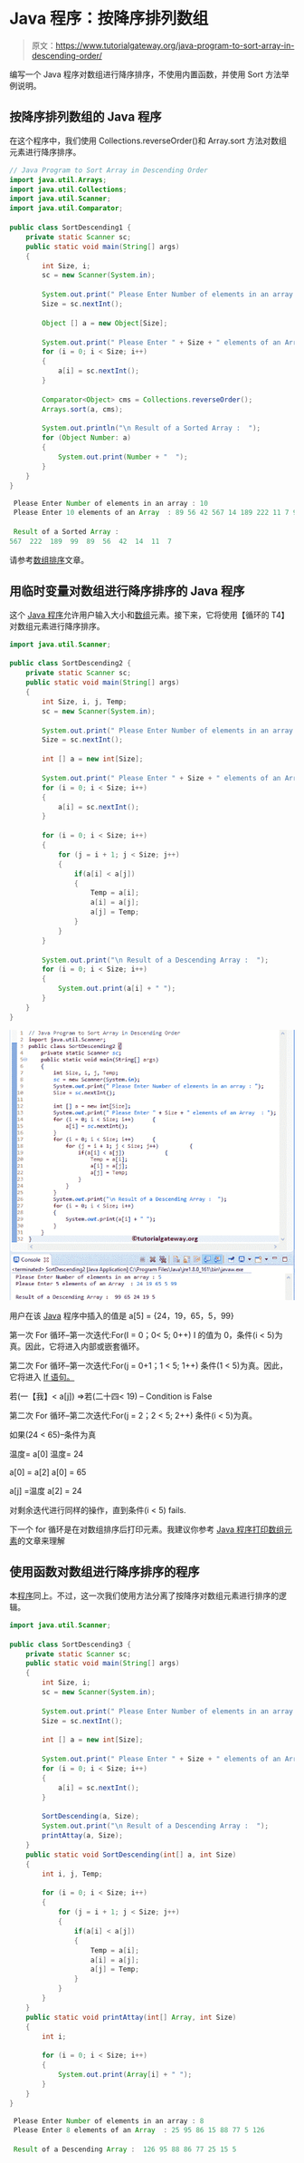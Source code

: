 # Java 程序：按降序排列数组

> 原文：<https://www.tutorialgateway.org/java-program-to-sort-array-in-descending-order/>

编写一个 Java 程序对数组进行降序排序，不使用内置函数，并使用 Sort 方法举例说明。

## 按降序排列数组的 Java 程序

在这个程序中，我们使用 Collections.reverseOrder()和 Array.sort 方法对数组元素进行降序排序。

```java
// Java Program to Sort Array in Descending Order
import java.util.Arrays;
import java.util.Collections;
import java.util.Scanner;
import java.util.Comparator;

public class SortDescending1 {
	private static Scanner sc;
	public static void main(String[] args) 
	{
		int Size, i;
		sc = new Scanner(System.in);

		System.out.print(" Please Enter Number of elements in an array : ");
		Size = sc.nextInt();	

		Object [] a = new Object[Size];

		System.out.print(" Please Enter " + Size + " elements of an Array  : ");
		for (i = 0; i < Size; i++)
		{
			a[i] = sc.nextInt();
		}

		Comparator<Object> cms = Collections.reverseOrder();
		Arrays.sort(a, cms);

		System.out.println("\n Result of a Sorted Array :  ");
		for (Object Number: a)
		{
			System.out.print(Number + "  ");
		}
	}
}
```

```java
 Please Enter Number of elements in an array : 10
 Please Enter 10 elements of an Array  : 89 56 42 567 14 189 222 11 7 99

 Result of a Sorted Array :  
567  222  189  99  89  56  42  14  11  7 
```

请参考[数组排序](https://www.tutorialgateway.org/java-array-sort/)文章。

## 用临时变量对数组进行降序排序的 Java 程序

这个 [Java 程序](https://www.tutorialgateway.org/learn-java-programs/)允许用户输入大小和[数组](https://www.tutorialgateway.org/java-array/)元素。接下来，它将使用【循环的 T4】对数组元素进行降序排序。

```java
import java.util.Scanner;

public class SortDescending2 {
	private static Scanner sc;
	public static void main(String[] args) 
	{
		int Size, i, j, Temp;
		sc = new Scanner(System.in);

		System.out.print(" Please Enter Number of elements in an array : ");
		Size = sc.nextInt();	

		int [] a = new int[Size];

		System.out.print(" Please Enter " + Size + " elements of an Array  : ");
		for (i = 0; i < Size; i++)
		{
			a[i] = sc.nextInt();
		}

		for (i = 0; i < Size; i++)
		{
			for (j = i + 1; j < Size; j++)
			{
				if(a[i] < a[j])
				{
					Temp = a[i];
					a[i] = a[j];
					a[j] = Temp;
				}		
			}
		}

		System.out.print("\n Result of a Descending Array :  ");
		for (i = 0; i < Size; i++)
		{
			System.out.print(a[i] + " ");
		}
	}
}
```

![Java Program to Sort Array in Descending Order 2](img/46d3528bfac34afe006328cf3a25f99a.png)

用户在该 [Java](https://www.tutorialgateway.org/java-tutorial/) 程序中插入的值是 a[5] = {24，19，65，5，99}

第一次 For 循环–第一次迭代:For(I = 0；0< 5; 0++)
I 的值为 0，条件(i < 5)为真。因此，它将进入内部或嵌套循环。

第二次 For 循环–第一次迭代:For(j = 0+1；1 < 5; 1++)
条件(1 < 5)为真。因此，它将进入 [If 语句。](https://www.tutorialgateway.org/java-if-statement/)

若(一【我】< a[j]) =>若(二十四< 19) – Condition is False

第二次 For 循环–第二次迭代:For(j = 2；2 < 5; 2++)
条件(i < 5)为真。

如果(24 < 65)–条件为真

温度= a[0]
温度= 24

a[0] = a[2]
a[0] = 65

a[j] =温度
a[2] = 24

对剩余迭代进行同样的操作，直到条件(i < 5) fails.

下一个 for 循环是在对数组排序后打印元素。我建议你参考 [Java 程序打印数组元素](https://www.tutorialgateway.org/java-program-to-print-array-elements/)的文章来理解

## 使用函数对数组进行降序排序的程序

本[程序](https://www.tutorialgateway.org/learn-java-programs/)同上。不过，这一次我们使用方法分离了按降序对数组元素进行排序的逻辑。

```java
import java.util.Scanner;

public class SortDescending3 {
	private static Scanner sc;
	public static void main(String[] args) 
	{
		int Size, i;
		sc = new Scanner(System.in);

		System.out.print(" Please Enter Number of elements in an array : ");
		Size = sc.nextInt();	

		int [] a = new int[Size];

		System.out.print(" Please Enter " + Size + " elements of an Array  : ");
		for (i = 0; i < Size; i++)
		{
			a[i] = sc.nextInt();
		}

		SortDescending(a, Size);
		System.out.print("\n Result of a Descending Array :  ");
		printAttay(a, Size);
	}
	public static void SortDescending(int[] a, int Size)
	{
		int i, j, Temp;

		for (i = 0; i < Size; i++)
		{
			for (j = i + 1; j < Size; j++)
			{
				if(a[i] < a[j])
				{
					Temp = a[i];
					a[i] = a[j];
					a[j] = Temp;
				}			
			}
		}	
	}
	public static void printAttay(int[] Array, int Size)
	{
		int i;

		for (i = 0; i < Size; i++)
		{
			System.out.print(Array[i] + " ");
		}
	}
}
```

```java
 Please Enter Number of elements in an array : 8
 Please Enter 8 elements of an Array  : 25 95 86 15 88 77 5 126

 Result of a Descending Array :  126 95 88 86 77 25 15 5 
```
